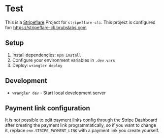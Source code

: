 # Test

This is a [Stripeflare](https://github.com/janwilmake/stripeflare) Project for `stripeflare-cli`. This project is configured for: https://stripeflare-cli.brubslabs.com

## Setup

1. Install dependencies: `npm install`
2. Configure your environment variables in `.dev.vars`
3. Deploy: `wrangler deploy`

## Development

- `wrangler dev` - Start local development server

## Payment link configuration

It is not possible to edit payment links config through the Stripe Dashboard after creating the payment link programmatically, so if you want to change it, replace `env.STRIPE_PAYMENT_LINK` with a payment link you create yourself.
